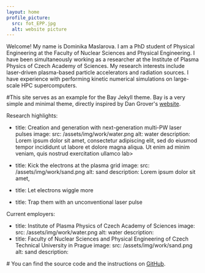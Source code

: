 ```yaml
---
layout: home
profile_picture:
  src: fot_EPP.jpg
  alt: website picture
---
```


<p>
 Welcome! My name is Dominika Maslarova. I am a PhD student of Physical Engineering at the Faculty of Nuclear Sciences and Physical Engineering.
I have been simultaneously working as a researcher at the Institute of Plasma Physics of Czech Academy of Sciences.
My research interests include laser-driven plasma-based particle accelerators and radiation sources. I have experience with performing kinetic numerical simulations on large-scale HPC supercomputers.

 
#This site serves as an example for the Bay Jekyll theme. Bay is a very simple and minimal theme, directly inspired by Dan Grover's <a href="http://dangrover.com">website</a>.
</p>

Research highlights:
  - title: Creation and generation with next-generation multi-PW laser pulses
    image:
      src: /assets/img/work/water.png
      alt: water
    description: Lorem ipsum dolor sit amet, consectetur adipiscing elit, sed do eiusmod tempor incididunt ut labore et dolore magna aliqua. Ut enim ad minim veniam, quis nostrud exercitation ullamco lab>
  - title: Kick the electrons at the plasma grid
    image:
      src: /assets/img/work/sand.png
      alt: sand
    description: Lorem ipsum dolor sit amet,
  - title: Let electrons wiggle more

  - title: Trap them with an unconventional laser pulse


Current employers:
  - title: Institute of Plasma Physics of Czech Academy of Sciences
    image:
      src: /assets/img/work/water.png
      alt: water
    description:
  - title: Faculty of Nuclear Sciences and Physical Engineering of Czech Technical University in Prague
    image:
      src: /assets/img/work/sand.png
      alt: sand
    description:





<p>
#  You can find the source code and the instructions on <a href="https://github.com/eliottvincent/bay">GitHub</a>.
</p>
